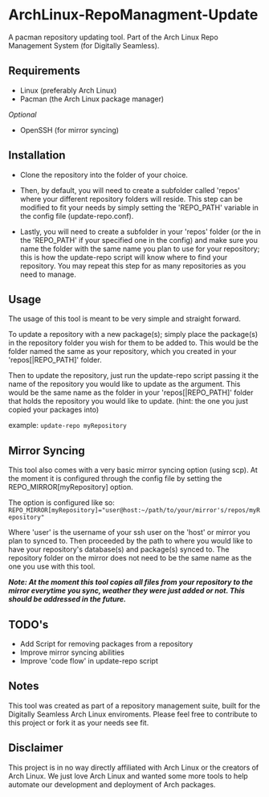 ArchLinux-RepoManagment-Update
==============================

A pacman repository updating tool. Part of the Arch Linux Repo Management System (for Digitally Seamless).


Requirements
------------

* Linux (preferably Arch Linux)
* Pacman (the Arch Linux package manager)

*Optional*

* OpenSSH (for mirror syncing)


Installation
------------

* Clone the repository into the folder of your choice.

* Then, by default, you will need to create a subfolder called 'repos' where your different repository folders will reside. This step can be modified to fit your needs by simply setting the 'REPO_PATH' variable in the config file (update-repo.conf).

* Lastly, you will need to create a subfolder in your 'repos' folder (or the in the 'REPO_PATH' if your specified one in the config) and make sure you name the folder with the same name you plan to use for your repository; this is how the update-repo script will know where to find your repository. You may repeat this step for as many repositories as you need to manage.


Usage
-----

The usage of this tool is meant to be very simple and straight forward. 

To update a repository with a new package(s); simply place the package(s) in the repository folder you wish for them to be added to. This would be the folder named the same as your repository, which you created in your 'repos[|REPO_PATH]' folder.

Then to update the repository, just run the update-repo script passing it the name of the repository you would like to update as the argument. This would be the same name as the folder in your 'repos[|REPO_PATH]' folder that holds the repository you would like to update. (hint: the one you just copied your packages into)

example:
`update-repo myRepository`


Mirror Syncing
--------------

This tool also comes with a very basic mirror syncing option (using scp). At the moment it is configured through the config file by setting the REPO_MIRROR[myRepository] option.

The option is configured like so:
`REPO_MIRROR[myRepository]="user@host:~/path/to/your/mirror's/repos/myRepository"`

Where 'user' is the username of your ssh user on the 'host' or mirror you plan to synced to. Then proceeded by the path to where you would like to have your repository's database(s) and package(s) synced to. The repository folder on the mirror does not need to be the same name as the one you use with this tool.

***Note: At the moment this tool copies all files from your repository to the mirror everytime you sync, weather they were just added or not. This should be addressed in the future.***


TODO's
------

* Add Script for removing packages from a repository
* Improve mirror syncing abilities
* Improve 'code flow' in update-repo script


Notes
-----

This tool was created as part of a repository management suite, built for the Digitally Seamless Arch Linux enviroments. Please feel free to contribute to this project or fork it as your needs see fit.


Disclaimer
----------
This project is in no way directly affiliated with Arch Linux or the creators of Arch Linux. We just love Arch Linux and wanted some more tools to help automate our development and deployment of Arch packages.